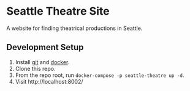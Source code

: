 Seattle Theatre Site
====================

A website for finding theatrical productions in Seattle.

Development Setup
-----------------

 1. Install [git](https://git-scm.com/book/en/v2/Getting-Started-Installing-Git) and [docker](https://docs.docker.com/engine/installation/).
 2. Clone this repo.
 3. From the repo root, run `docker-compose -p seattle-theatre up -d`.
 4. Visit http://localhost:8002/